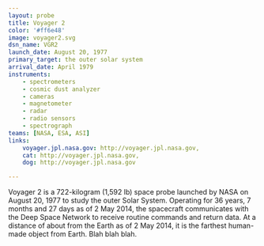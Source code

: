 ```yaml
---
layout: probe
title: Voyager 2
color: '#ff6e48'
image: voyager2.svg
dsn_name: VGR2
launch_date: August 20, 1977
primary_target: the outer solar system
arrival_date: April 1979
instruments:
    - spectrometers
    - cosmic dust analyzer
    - cameras
    - magnetometer
    - radar
    - radio sensors
    - spectrograph
teams: [NASA, ESA, ASI]
links:
    voyager.jpl.nasa.gov: http://voyager.jpl.nasa.gov,
    cat: http://voyager.jpl.nasa.gov,
    dog: http://voyager.jpl.nasa.gov

---
```


Voyager 2 is a 722-kilogram (1,592 lb) space probe launched by NASA on August 20, 1977 to
study the outer Solar System. Operating for 36 years, 7 months and 27 days as of 2 May 2014,
the spacecraft communicates with the Deep Space Network to receive routine commands and return
data. At a distance of about from the Earth as of 2 May 2014, it is the farthest human-made object from Earth.
Blah blah blah.
